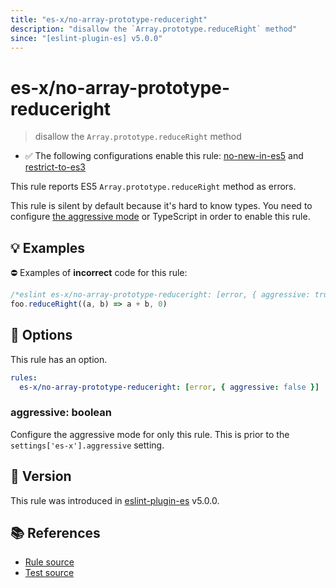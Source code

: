 ```yaml
---
title: "es-x/no-array-prototype-reduceright"
description: "disallow the `Array.prototype.reduceRight` method"
since: "[eslint-plugin-es] v5.0.0"
---
```


# es-x/no-array-prototype-reduceright
> disallow the `Array.prototype.reduceRight` method

- ✅ The following configurations enable this rule: [no-new-in-es5] and [restrict-to-es3]

This rule reports ES5 `Array.prototype.reduceRight` method as errors.

This rule is silent by default because it's hard to know types. You need to configure [the aggressive mode](../#the-aggressive-mode) or TypeScript in order to enable this rule.

## 💡 Examples

⛔ Examples of **incorrect** code for this rule:

<eslint-playground type="bad">

```js
/*eslint es-x/no-array-prototype-reduceright: [error, { aggressive: true }] */
foo.reduceRight((a, b) => a + b, 0)
```

</eslint-playground>

## 🔧 Options

This rule has an option.

```yaml
rules:
  es-x/no-array-prototype-reduceright: [error, { aggressive: false }]
```

### aggressive: boolean

Configure the aggressive mode for only this rule.
This is prior to the `settings['es-x'].aggressive` setting.

## 🚀 Version

This rule was introduced in [eslint-plugin-es] v5.0.0.

[eslint-plugin-es]: https://github.com/mysticatea/eslint-plugin-es

## 📚 References

- [Rule source](https://github.com/eslint-community/eslint-plugin-es-x/blob/master/lib/rules/no-array-prototype-reduceright.js)
- [Test source](https://github.com/eslint-community/eslint-plugin-es-x/blob/master/tests/lib/rules/no-array-prototype-reduceright.js)

[no-new-in-es5]: ../configs/index.md#no-new-in-es5
[restrict-to-es3]: ../configs/index.md#restrict-to-es3
